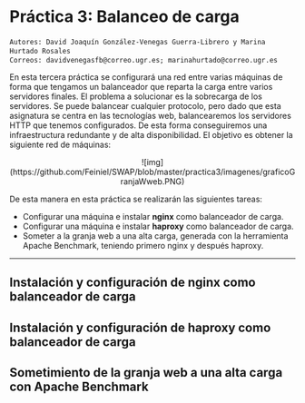 # Práctica 3: Balanceo de carga
    Autores: David Joaquín González-Venegas Guerra-Librero y Marina Hurtado Rosales
    Correos: davidvenegasfb@correo.ugr.es; marinahurtado@correo.ugr.es
En esta tercera práctica se configurará una red entre varias máquinas de forma que tengamos un balanceador que reparta la carga entre varios servidores finales.
El problema a solucionar es la sobrecarga de los servidores. Se puede balancear
cualquier protocolo, pero dado que esta asignatura se centra en las tecnologías web, balancearemos los servidores HTTP que tenemos configurados.
 De esta forma conseguiremos una infraestructura redundante y de alta disponibilidad.
 El objetivo es obtener la siguiente red de máquinas:
 
<p align="center">
    ![img](https://github.com/Feiniel/SWAP/blob/master/practica3/imagenes/graficoGranjaWweb.PNG)
</p>

De esta manera en esta práctica se realizarán las siguientes tareas:
- Configurar una máquina e instalar **nginx** como balanceador de carga.
- Configurar una máquina e instalar **haproxy** como balanceador de carga.
- Someter a la granja web a una alta carga, generada con la herramienta Apache Benchmark, teniendo primero nginx y después haproxy.


--------------------------------------------------------------------------------------------------------------------
## Instalación y configuración de nginx como balanceador de carga

## Instalación y configuración de haproxy como balanceador de carga

## Sometimiento de la granja web a una alta carga con Apache Benchmark
